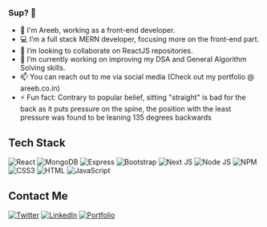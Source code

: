 ### Sup? 👋

- 👀 I'm Areeb, working as a front-end developer.
- 💻 I’m a full stack MERN developer, focusing more on the front-end part.
- 👯 I’m looking to collaborate on ReactJS repositories.
- 🔭 I’m currently working on improving my DSA and General Algorithm Solving skills.
- 📫 You can reach out to me via social media (Check out my portfolio @ areeb.co.in)
- ⚡ Fun fact: Contrary to popular belief, sitting "straight" is bad for the back as it puts pressure on the spine, the position with the least pressure was found to be leaning 135 degrees backwards

## Tech Stack

![React](https://img.shields.io/badge/React-20232A?style=for-the-badge&logo=react&logoColor=61DAFB)
![MongoDB](https://img.shields.io/badge/MongoDB-4EA94B?style=for-the-badge&logo=mongodb&logoColor=white)
![Express](https://img.shields.io/badge/Express.js-000000?style=for-the-badge&logo=express&logoColor=white)
![Bootstrap](https://img.shields.io/badge/Bootstrap-563D7C?style=for-the-badge&logo=bootstrap&logoColor=white)
![Next JS](https://img.shields.io/badge/next.js-000000?style=for-the-badge&logo=nextdotjs&logoColor=white)
![Node JS](https://img.shields.io/badge/Node.js-339933?style=for-the-badge&logo=nodedotjs&logoColor=white)
![NPM](https://img.shields.io/badge/npm-CB3837?style=for-the-badge&logo=npm&logoColor=white)
![CSS3](https://img.shields.io/badge/CSS3-1572B6?style=for-the-badge&logo=css3&logoColor=white)
![HTML](https://img.shields.io/badge/HTML5-E34F26?style=for-the-badge&logo=html5&logoColor=white)
![JavaScript](https://img.shields.io/badge/JavaScript-323330?style=for-the-badge&logo=javascript&logoColor=F7DF1E)

## Contact Me

[![Twitter](https://img.shields.io/badge/Twitter-1DA1F2?style=for-the-badge&logo=twitter&logoColor=white)](https://twitter.com/AreebKhanDev)
[![LinkedIn](https://img.shields.io/badge/LinkedIn-0077B5?style=for-the-badge&logo=linkedin&logoColor=white)](https://www.linkedin.com/in/mareebkhan/)
[![Portfolio](https://img.shields.io/badge/Portfolio-1DA1F2?style=for-the-badge&logo=website&logoColor=white)](https://areeb.co.in/)
